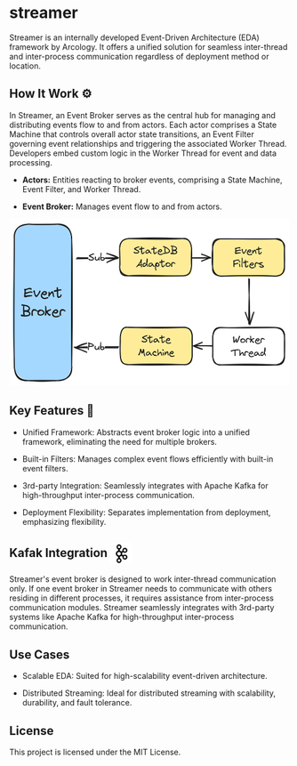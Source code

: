 # streamer

Streamer is an internally developed Event-Driven Architecture (EDA) framework by Arcology. It offers a unified solution for seamless inter-thread and inter-process communication regardless of deployment method or location. 

## How It Work ⚙️

In Streamer, an Event Broker serves as the central hub for managing and distributing events flow to and from actors. Each actor comprises a State Machine that controls overall actor state transitions, an Event Filter governing event relationships and triggering the associated Worker Thread. Developers embed custom logic in the Worker Thread for event and data processing. 

- **Actors:** Entities reacting to broker events, comprising a State Machine, Event Filter, and Worker Thread.

- **Event Broker:** Manages event flow to and from actors.

<p align="center">
<img src="./img/broker-actor.png" alt="multi evms" height="300">
</p>

## Key Features 🎉

- Unified Framework: Abstracts event broker logic into a unified framework, eliminating the need for multiple brokers.

- Built-in Filters: Manages complex event flows efficiently with built-in event filters.

- 3rd-party Integration: Seamlessly integrates with Apache Kafka for high-throughput inter-process communication.

- Deployment Flexibility: Separates implementation from deployment, emphasizing flexibility.

<h2> Kafak Integration  <img align="center" height="40" src="./img/apache_kafka_icon_138937.svg">  </h3>

Streamer's event broker is designed to work inter-thread communication only. If one event broker in Streamer needs to communicate with others residing in different processes, it requires assistance from inter-process communication modules. Streamer seamlessly integrates with 3rd-party systems like Apache Kafka for high-throughput inter-process communication.

## Use Cases

- Scalable EDA: Suited for high-scalability event-driven architecture.

- Distributed Streaming: Ideal for distributed streaming with scalability, durability, and fault tolerance.

## License
This project is licensed under the MIT License.


